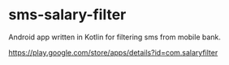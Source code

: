 # sms-salary-filter
Android app written in Kotlin for filtering sms from mobile bank.

https://play.google.com/store/apps/details?id=com.salaryfilter
